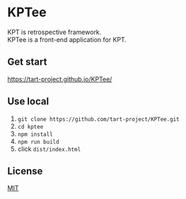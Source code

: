 KPTee
==

KPT is retrospective framework.  
KPTee is a front-end application for KPT.

## Get start 
https://tart-project.github.io/KPTee/

## Use local 
1. `git clone https://github.com/tart-project/KPTee.git`
1. `cd kptee`
1. `npm install`
1. `npm run build`
1. click `dist/index.html`

## License
[MIT](https://opensource.org/licenses/mit-license.php)